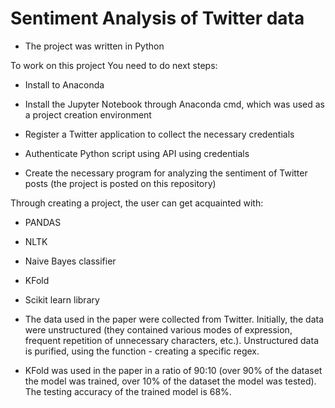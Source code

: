 # Sentiment Analysis of Twitter data

- The project was written in Python

To work on this project You need to do next steps:

- Install to Anaconda
- Install the Jupyter Notebook through Anaconda cmd, which was used as a project creation environment

- Register a Twitter application to collect the necessary credentials
- Authenticate Python script using API using credentials
- Create the necessary program for analyzing the sentiment of Twitter posts (the project is posted on this repository)

Through creating a project, the user can get acquainted with:
 - PANDAS
 - NLTK
 - Naive Bayes classifier
 - KFold
 - Scikit learn library

- The data used in the paper were collected from Twitter. Initially, the data were unstructured (they contained various modes of expression, frequent repetition of unnecessary characters, etc.). Unstructured data is purified, using the function - creating a specific regex.

- KFold was used in the paper in a ratio of 90:10 (over 90% of the dataset the model was trained, over 10% of the dataset the model was tested). The testing accuracy of the trained model is 68%.